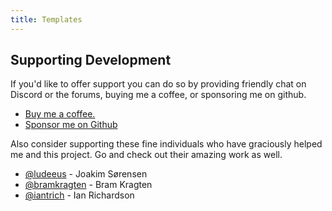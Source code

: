 ```yaml
---
title: Templates
---
```


## Supporting Development

If you'd like to offer support you can do so by providing friendly chat on Discord or the forums, buying me a coffee, or sponsoring me on github.

* [Buy me a coffee.](https://www.buymeacoffee.com/FgwNR2l)
* [Sponsor me on Github](https://github.com/sponsors/maykar)

Also consider supporting these fine individuals who have graciously helped me and this project. Go and check out their amazing work as well.

* [@ludeeus](https://github.com/ludeeus) - Joakim Sørensen
* [@bramkragten](https://github.com/bramkragten) - Bram Kragten
* [@iantrich](https://github.com/iantrich) - Ian Richardson
